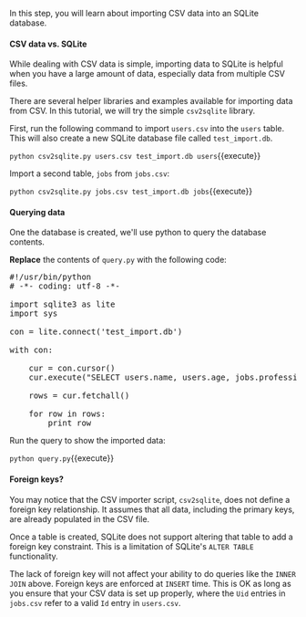 In this step, you will learn about importing CSV data into an SQLite database.

#### CSV data vs. SQLite

While dealing with CSV data is simple, importing data to SQLite is helpful when you have a large amount of data, especially data from multiple CSV files.

There are several helper libraries and examples available for importing data from CSV. In this tutorial, we will try the simple `csv2sqlite` library.

First, run the following command to import `users.csv` into the `users` table. This will also create a new SQLite database file called `test_import.db`.

`python csv2sqlite.py users.csv test_import.db users`{{execute}}

Import a second table, `jobs` from `jobs.csv`:

`python csv2sqlite.py jobs.csv test_import.db jobs`{{execute}}

#### Querying data

One the database is created, we'll use python to query the database contents.

**Replace** the contents of `query.py` with the following code:

<pre class="file" data-filename="query.py" data-target="replace">
#!/usr/bin/python
# -*- coding: utf-8 -*-

import sqlite3 as lite
import sys

con = lite.connect('test_import.db')

with con:

    cur = con.cursor()
    cur.execute("SELECT users.name, users.age, jobs.profession FROM jobs INNER JOIN users ON users.ID = jobs.uid")

    rows = cur.fetchall()

    for row in rows:
        print row
</pre>

Run the query to show the imported data:

`python query.py`{{execute}}

#### Foreign keys?

You may notice that the CSV importer script, `csv2sqlite`, does not define a foreign key relationship. It assumes that all data, including the primary keys, are already populated in the CSV file.

Once a table is created, SQLite does not support altering that table to add a foreign key constraint. This is a limitation of SQLite's `ALTER TABLE` functionality.

The lack of foreign key will not affect your ability to do queries like the `INNER JOIN` above. Foreign keys are enforced at `INSERT` time. This is OK as long as you ensure that your CSV data is set up properly, where the `Uid` entries in `jobs.csv` refer to a valid `Id` entry in `users.csv`.